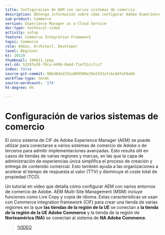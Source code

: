 ```yaml
---
title: Configuración de AEM con varios sistemas de comercio
description: Obtenga información sobre cómo configurar Adobe Experience Manager con varios sistemas Commerce. Esto permite que los proyectos admitan una sola capa de administración de experiencias que se conecte a varios back-ends de comercio de Adobe o de terceros para tiendas de varias marcas y regiones.
sub-product: Commerce
version: Experience Manager as a Cloud Service
doc-type: technical-video
activity: setup
feature: Commerce Integration Framework
topic: Commerce
role: Admin, Architect, Developer
level: Beginner
kt: 10529
thumbnail: 346811.jpeg
exl-id: 5328fe30-79ca-4496-8ebd-f1ef51ccfccf
index: false
source-git-commit: 80bd8da1531e009509e29e2433a7cbc8dfe58e60
workflow-type: tm+mt
source-wordcount: '174'
ht-degree: 0%

---
```



# Configuración de varios sistemas de comercio

El único sistema de CIF de Adobe Experience Manager (AEM) se puede utilizar para conectarse a varios sistemas de comercio de Adobe o de terceros para admitir implementaciones avanzadas. Esto resulta útil en casos de tiendas de varias regiones y marcas, en las que la capa de administración de experiencias única simplifica el proceso de creación y entrega de contenido comercial. Esto también ayuda a las organizaciones a acelerar el tiempo de respuesta al valor (TTV) y disminuye el coste total de propiedad (TCO).

Un tutorial en vídeo que detalla cómo configurar AEM con varios entornos de comercio de Adobe. AEM Multi-Site Management (MSM) incluye funciones como Live Copy y copia de idioma. Estas características se usan con Commerce integration framework (CIF) para crear una tienda de varias regiones en la que __las tiendas de la región de la UE__ se conectan a __la tienda de la región de la UE Adobe Commerce__ y la tienda de la región de __Norteamérica (NA)__ se conectan al sistema de __NA Adobe Commerce__.

>[!VIDEO](https://video.tv.adobe.com/v/346811/?quality=12&learn=on)
